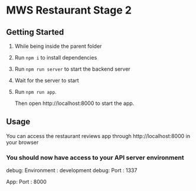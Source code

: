 # MWS Restaurant Stage 2

## Getting Started

1. While being inside the parent folder
1. Run `npm i` to install dependencies
1. Run `npm run server` to start the backend server
1. Wait for the server to start
1. Run `npm run app`.

   Then open http://localhost:8000 to start the app.

## Usage

You can access the restaurant reviews app through http://localhost:8000 in your browser

### You should now have access to your API server environment

debug: Environment : development
debug: Port : 1337

App: Port : 8000
